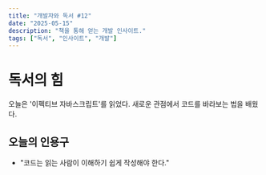 ```yaml
---
title: "개발자와 독서 #12"
date: "2025-05-15"
description: "책을 통해 얻는 개발 인사이트."
tags: ["독서", "인사이트", "개발"]
---
```


# 독서의 힘

오늘은 '이펙티브 자바스크립트'를 읽었다. 새로운 관점에서 코드를 바라보는 법을 배웠다.

## 오늘의 인용구

- "코드는 읽는 사람이 이해하기 쉽게 작성해야 한다."
